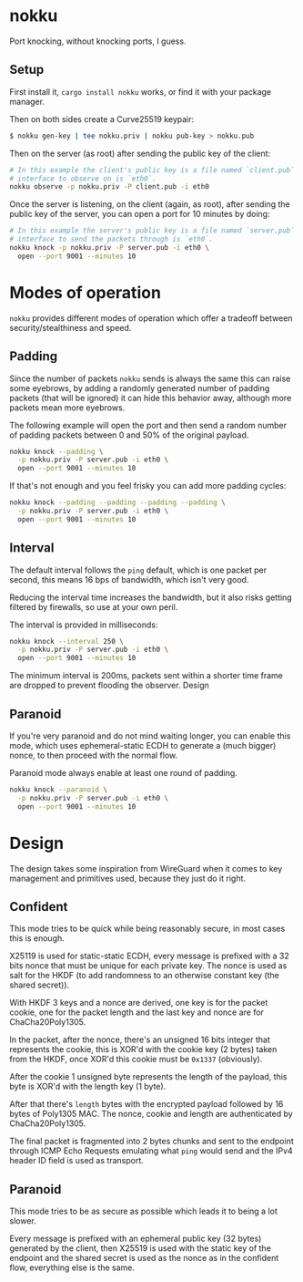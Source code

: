 nokku
=====
Port knocking, without knocking ports, I guess.

Setup
-----
First install it, `cargo install nokku` works, or find it with your package
manager.

Then on both sides create a Curve25519 keypair:
```bash
$ nokku gen-key | tee nokku.priv | nokku pub-key > nokku.pub
```

Then on the server (as root) after sending the public key of the client:
```bash
# In this example the client's public key is a file named `client.pub` and the
# interface to observe on is `eth0`.
nokku observe -p nokku.priv -P client.pub -i eth0
```

Once the server is listening, on the client (again, as root), after sending the
public key of the server, you can open a port for 10 minutes by doing:
```bash
# In this example the server's public key is a file named `server.pub` and the
# interface to send the packets through is `eth0`.
nokku knock -p nokku.priv -P server.pub -i eth0 \
  open --port 9001 --minutes 10
```

Modes of operation
==================
`nokku` provides different modes of operation which offer a tradeoff between
security/stealthiness and speed.

Padding
-------
Since the number of packets `nokku` sends is always the same this can raise
some eyebrows, by adding a randomly generated number of padding packets (that
will be ignored) it can hide this behavior away, although more packets mean
more eyebrows.

The following example will open the port and then send a random number of
padding packets between 0 and 50% of the original payload.

```bash
nokku knock --padding \
  -p nokku.priv -P server.pub -i eth0 \
  open --port 9001 --minutes 10
```

If that's not enough and you feel frisky you can add more padding cycles:

```bash
nokku knock --padding --padding --padding --padding \
  -p nokku.priv -P server.pub -i eth0 \
  open --port 9001 --minutes 10
```

Interval
--------
The default interval follows the `ping` default, which is one packet per second,
this means 16 bps of bandwidth, which isn't very good.

Reducing the interval time increases the bandwidth, but it also risks getting
filtered by firewalls, so use at your own peril.

The interval is provided in milliseconds:
```bash
nokku knock --interval 250 \
  -p nokku.priv -P server.pub -i eth0 \
  open --port 9001 --minutes 10
```

The minimum interval is 200ms, packets sent within a shorter time frame are
dropped to prevent flooding the observer.  Design

Paranoid
--------
If you're very paranoid and do not mind waiting longer, you can enable this
mode, which uses ephemeral-static ECDH to generate a (much bigger) nonce, to
then proceed with the normal flow.

Paranoid mode always enable at least one round of padding.

```bash
nokku knock --paranoid \
  -p nokku.priv -P server.pub -i eth0 \
  open --port 9001 --minutes 10
```

Design
======
The design takes some inspiration from WireGuard when it comes to key
management and primitives used, because they just do it right.

Confident
---------
This mode tries to be quick while being reasonably secure, in most cases this
is enough.

X25119 is used for static-static ECDH, every message is prefixed with a 32 bits
nonce that must be unique for each private key. The nonce is used as salt for
the HKDF (to add randomness to an otherwise constant key (the shared secret)).

With HKDF 3 keys and a nonce are derived, one key is for the packet cookie, one
for the packet length and the last key and nonce are for ChaCha20Poly1305.

In the packet, after the nonce, there's an unsigned 16 bits integer that
represents the cookie, this is XOR'd with the cookie key (2 bytes) taken from
the HKDF, once XOR'd this cookie must be `0x1337` (obviously).

After the cookie 1 unsigned byte represents the length of the payload, this
byte is XOR'd with the length key (1 byte).

After that there's `length` bytes with the encrypted payload followed by 16
bytes of Poly1305 MAC. The nonce, cookie and length are authenticated by
ChaCha20Poly1305.

The final packet is fragmented into 2 bytes chunks and sent to the endpoint
through ICMP Echo Requests emulating what `ping` would send and the IPv4 header
ID field is used as transport.

Paranoid
--------
This mode tries to be as secure as possible which leads it to being a lot
slower.

Every message is prefixed with an ephemeral public key (32 bytes) generated by
the client, then X25519 is used with the static key of the endpoint and the
shared secret is used as the nonce as in the confident flow, everything else is
the same.
